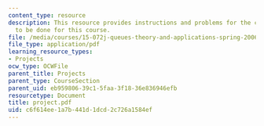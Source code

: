 ```yaml
---
content_type: resource
description: This resource provides instructions and problems for the computer project
  to be done for this course.
file: /media/courses/15-072j-queues-theory-and-applications-spring-2006/c6f614ee1a7b441d1dcd2c726a1584ef_project.pdf
file_type: application/pdf
learning_resource_types:
- Projects
ocw_type: OCWFile
parent_title: Projects
parent_type: CourseSection
parent_uid: eb959806-39c1-5faa-3f18-36e836946efb
resourcetype: Document
title: project.pdf
uid: c6f614ee-1a7b-441d-1dcd-2c726a1584ef
---
```

